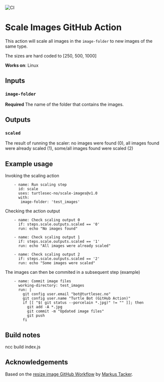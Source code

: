 ![CI](https://github.com/turtlesec-no/scale-images/workflows/CI/badge.svg)

# Scale Images GitHub Action

This action will scale all images in the `image-folder` to new images of the same type.

The sizes are hard coded to [250, 500, 1000]

**Works on**: Linux

## Inputs

### `image-folder`

**Required** The name of the folder that contains the images.

## Outputs

### `scaled`

The result of running the scaler: no images were found (0), all images found were already scaled (1), some/all images found were scaled (2)

## Example usage
Invoking the scaling action
~~~~
    - name: Run scaling step
      id: scale
      uses: turtlesec-no/scale-images@v1.0
      with:
       image-folder: 'test_images'
~~~~
Checking the action output
~~~~
    - name: Check scaling output 0
      if: steps.scale.outputs.scaled == '0'
      run: echo "No images found"

    - name: Check scaling output 1
      if: steps.scale.outputs.scaled == '1'
      run: echo "All images were already scaled"

    - name: Check scaling output 2
      if: steps.scale.outputs.scaled == '2'
      run: echo "Some images were scaled"
~~~~
The images can then be commited in a subsequent step (example)
~~~~
    - name: Commit image files
      working-directory: test_images
      run: | 
        git config user.email "bot@turtlesec.no"
        git config user.name "Turtle Bot (GitHub Action)"
        if [[ "$( git status --porcelain *.jpg)" != "" ]]; then
          git add -A *.jpg
          git commit -m "Updated image files"
          git push
        fi
~~~~

## Build notes

ncc build index.js

## Acknowledgements

Based on the [resize image GitHub Workflow](https://github.com/tech-women/tech-women.github.io/pull/15) by [Markus Tacker](https://github.com/coderbyheart/).
